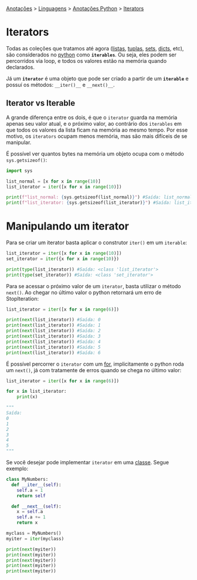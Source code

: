 <link rel="stylesheet" type="text/css" href="../../CSS/dark-theme.css">

[Anotações](../../) > [Linguagens](../Index.md) > [Anotações Python](./Index.md) > [Iterators](./Iterators.md)

# Iterators

Todas as coleções que tratamos até agora ([listas](./List.md), [tuplas](./Tuple.md), [sets](./Set.md), [dicts](./Dict.md), etc), são considerados no [python](./Index.md) como **`iterables`**. Ou seja, eles podem ser percorridos via loop, e todos os valores estão na memória quando declarados.

Já um **`iterator`** é uma objeto que pode ser criado a partir de um **`iterable`** e possuí os métodos: `__iter()__`  e `__next()__`. 

## Iterator vs Iterable

A grande diferença entre os dois, é que o `iterator` guarda na memória apenas seu valor atual, e o próximo valor, ao contrário dos `iterables` em que todos os valores da lista ficam na memória ao mesmo tempo. Por esse motivo, os `iterators` ocupam menos memória, mas são mais difíceis de se manipular.

É possível ver quantos bytes na memória um objeto ocupa com o método `sys.getsizeof()`:

```python
import sys

list_normal = [x for x in range(10)]
list_iterator = iter([x for x in range(10)])

print(f"list_normal: {sys.getsizeof(list_normal)}") #Saída: list_normal: 184
print(f"list_iterator: {sys.getsizeof(list_iterator)}") #Saída: list_iterator: 48
```

# Manipulando um iterator

Para se criar um iterator basta aplicar o construtor `iter()` em um `iterable`:

```python
list_iterator = iter([x for x in range(10)])
set_iterator = iter({x for x in range(10)})

print(type(list_iterator)) #Saída: <class 'list_iterator'>
print(type(set_iterator)) #Saída: <class 'set_iterator'>
``` 

Para se acessar o próximo valor de um `iterator`, basta utilizar o método `next()`. Ao chegar no último valor o python retornará um erro de StopIteration: 

```python
list_iterator = iter([x for x in range(6)])

print(next(list_iterator)) #Saída: 0 
print(next(list_iterator)) #Saída: 1
print(next(list_iterator)) #Saída: 2
print(next(list_iterator)) #Saída: 3
print(next(list_iterator)) #Saída: 4
print(next(list_iterator)) #Saída: 5
print(next(list_iterator)) #Saída: 6
```

É possível percorrer o `iterator` com um [for](./For.md), implicitamente o python roda um `next()`, já com tratamente de erros quando se chega no último valor:

```python
list_iterator = iter([x for x in range(6)])

for x in list_iterator:
    print(x)

"""
Saída:
0
1
2
3
4
5
"""
```

Se você desejar pode implementar `iterator` em uma [classe](./Class.md). Segue exemplo:

```python
class MyNumbers:
  def __iter__(self):
    self.a = 1
    return self

  def __next__(self):
    x = self.a
    self.a += 1
    return x

myclass = MyNumbers()
myiter = iter(myclass)

print(next(myiter))
print(next(myiter))
print(next(myiter))
print(next(myiter))
print(next(myiter))
```